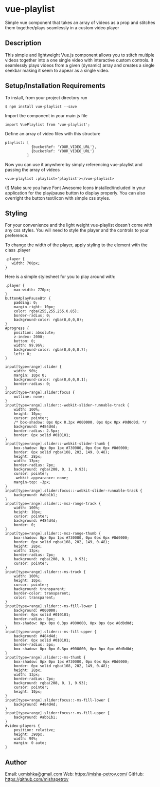 # vue-playlist
Simple vue component that takes an array of videos as a prop and stitches them together/plays seamlessly in a custom video player

## Description
This simple and lightweight Vue.js component allows you to stitch multiple videos together into a one single video with interactive custom controls. It seamlessly plays videos from a given (dynamic) array and creates a single seekbar making it seem to appear as a single video.


## Setup/Installation Requirements

To install, from your project directory run
  ```
  $ npm install vue-playlist --save
  ```


Import the component in your main.js file
  ```
import VuePlaylist from 'vue-playlist';
  ```
Define an array of video files with this structure
  ```
playlist: [
              {bucketRef: 'YOUR_VIDEO_URL'},
              {bucketRef: 'YOUR_VIDEO_URL'}
            ]
  ```
Now you can use it anywhere by simply referencing vue-playlist and passing the array of videos
  ```
<vue-playlist :playlist='playlist'></vue-playlist>
  ```

   (!) Make sure you have Font Awesome Icons installed/included in your application for the play/pause button to display properly. You can also overright the button text/icon with simple css styles.

## Styling

  For your convenience and the light weight vue-playlist doesn't come with any css styles. You will need to style the player and the controls to your preference.

  To change the width of the player, apply styling to the element with the class .player
  ```
.player {
     width: 700px;
}
  ```

Here is a simple stylesheet for you to play around with:
  ```
.player {
      max-width: 770px;
}
button#playPauseBtn {
      padding: 0;
      margin-right: 10px;
      color: rgba(255,255,255,0.85);
      border-radius: 0;
      background-color: rgba(0,0,0,0);
}
#progress {
      position: absolute;
      z-index: 2000;
      bottom: 0;
      width: 99.96%;
      background-color: rgba(0,0,0,0.7);
      left: 0;
}

input[type=range].slider {
      width: 90%;
      margin: 10px 0;
      background-color: rgba(0,0,0,0.1);
      border-radius: 0;
}
input[type=range].slider:focus {
      outline: none;
}
input[type=range].slider::-webkit-slider-runnable-track {
      width: 100%;
      height: 10px;
      cursor: pointer;
      /* box-shadow: 0px 0px 0.3px #000000, 0px 0px 0px #0d0d0d; */
      background: #484d4d;
      border-radius: 2.5px;
      border: 0px solid #010101;
}
input[type=range].slider::-webkit-slider-thumb {
      box-shadow: 0px 0px 1px #730000, 0px 0px 0px #8d0000;
      border: 0px solid rgba(108, 202, 149, 0.48);
      height: 28px;
      width: 13px;
      border-radius: 7px;
      background: rgba(208, 0, 1, 0.93);
      cursor: pointer;
      -webkit-appearance: none;
      margin-top: -3px;
}
input[type=range].slider:focus::-webkit-slider-runnable-track {
      background: #abb1b1;
}
input[type=range].slider::-moz-range-track {
      width: 100%;
      height: 10px;
      cursor: pointer;
      background: #484d4d;
      border: 0;
}
input[type=range].slider::-moz-range-thumb {
      box-shadow: 0px 0px 1px #730000, 0px 0px 0px #8d0000;
      border: 0px solid rgba(108, 202, 149, 0.48);
      height: 28px;
      width: 13px;
      border-radius: 7px;
      background: rgba(208, 0, 1, 0.93);
      cursor: pointer;
}
input[type=range].slider::-ms-track {
      width: 100%;
      height: 10px;
      cursor: pointer;
      background: transparent;
      border-color: transparent;
      color: transparent;
}
input[type=range].slider::-ms-fill-lower {
      background: #000000;
      border: 0px solid #010101;
      border-radius: 5px;
      box-shadow: 0px 0px 0.3px #000000, 0px 0px 0px #0d0d0d;
}
input[type=range].slider::-ms-fill-upper {
      background: #484d4d;
      border: 0px solid #010101;
      border-radius: 5px;
      box-shadow: 0px 0px 0.3px #000000, 0px 0px 0px #0d0d0d;
}
input[type=range].slider::-ms-thumb {
      box-shadow: 0px 0px 1px #730000, 0px 0px 0px #8d0000;
      border: 0px solid rgba(108, 202, 149, 0.48);
      height: 28px;
      width: 13px;
      border-radius: 7px;
      background: rgba(208, 0, 1, 0.93);
      cursor: pointer;
      height: 10px;
}
input[type=range].slider:focus::-ms-fill-lower {
      background: #484d4d;
}
input[type=range].slider:focus::-ms-fill-upper {
      background: #abb1b1;
}
#video-players {
      position: relative;
      height: 390px;
      width: 90%;
      margin: 0 auto;
}
  ```


##  Author
Email: uxmishka@gmail.com
Web: https://misha-petrov.com/
GitHub: https://github.com/mishapetrov
